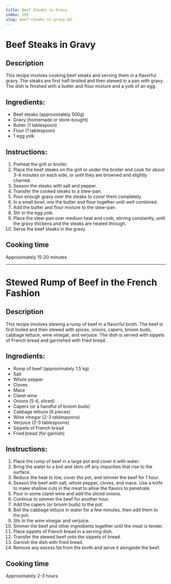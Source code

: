 ```yaml
---
title: Beef Steaks in Gravy
index: 195
slug: beef-steaks-in-gravy.md
---
```


# Beef Steaks in Gravy

## Description
This recipe involves cooking beef steaks and serving them in a flavorful gravy. The steaks are first half-broiled and then stewed in a pan with gravy. The dish is finished with a butter and flour mixture and a yolk of an egg.

## Ingredients:
- Beef steaks (approximately 500g)
- Gravy (homemade or store-bought)
- Butter (1 tablespoon)
- Flour (1 tablespoon)
- 1 egg yolk

## Instructions:
1. Preheat the grill or broiler.
2. Place the beef steaks on the grill or under the broiler and cook for about 3-4 minutes on each side, or until they are browned and slightly charred.
3. Season the steaks with salt and pepper.
4. Transfer the cooked steaks to a stew-pan.
5. Pour enough gravy over the steaks to cover them completely.
6. In a small bowl, mix the butter and flour together until well combined.
7. Add the butter and flour mixture to the stew-pan.
8. Stir in the egg yolk.
9. Place the stew-pan over medium heat and cook, stirring constantly, until the gravy thickens and the steaks are heated through.
10. Serve the beef steaks in the gravy.

## Cooking time
Approximately 15-20 minutes

---

# Stewed Rump of Beef in the French Fashion

## Description
This recipe involves stewing a rump of beef in a flavorful broth. The beef is first boiled and then stewed with spices, onions, capers, broom buds, cabbage lettuce, wine vinegar, and verjuice. The dish is served with sippets of French bread and garnished with fried bread.

## Ingredients:
- Rump of beef (approximately 1.5 kg)
- Salt
- Whole pepper
- Cloves
- Mace
- Claret wine
- Onions (5-6, sliced)
- Capers (or a handful of broom buds)
- Cabbage lettuce (6 pieces)
- Wine vinegar (2-3 tablespoons)
- Verjuice (2-3 tablespoons)
- Sippets of French bread
- Fried bread (for garnish)

## Instructions:
1. Place the rump of beef in a large pot and cover it with water.
2. Bring the water to a boil and skim off any impurities that rise to the surface.
3. Reduce the heat to low, cover the pot, and simmer the beef for 1 hour.
4. Season the beef with salt, whole pepper, cloves, and mace. Use a knife to make shallow cuts in the meat to allow the flavors to penetrate.
5. Pour in some claret wine and add the sliced onions.
6. Continue to simmer the beef for another hour.
7. Add the capers (or broom buds) to the pot.
8. Boil the cabbage lettuce in water for a few minutes, then add them to the pot.
9. Stir in the wine vinegar and verjuice.
10. Simmer the beef and other ingredients together until the meat is tender.
11. Place sippets of French bread in a serving dish.
12. Transfer the stewed beef onto the sippets of bread.
13. Garnish the dish with fried bread.
14. Remove any excess fat from the broth and serve it alongside the beef.

## Cooking time
Approximately 2-3 hours